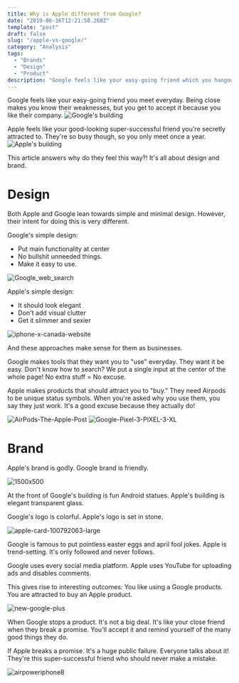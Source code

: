 ```yaml
---
title: Why is Apple different from Google?
date: "2019-06-16T12:21:58.268Z"
template: "post"
draft: false
slug: "/apple-vs-google/"
category: "Analysis"
tags:
  - "Brands"
  - "Design"
  - "Product"
description: "Google feels like your easy-going friend which you hangout with everyday. Apple feels like your good-looking super-successful friend that you're secretly attracted to."
---
```


Google feels like your easy-going friend you meet everyday. Being close makes you know their weaknesses, but you get to accept it because you like their company.
![Google's building](https://user-images.githubusercontent.com/1072229/62012057-83b3b180-b181-11e9-98fa-f33ccca21352.jpg)

Apple feels like your good-looking super-successful friend you're secretly attracted to. They're so busy though, so you only meet once a year.
![Apple's building](https://user-images.githubusercontent.com/1072229/62012052-6f6fb480-b181-11e9-9b43-2b921ef4fe94.jpg)

This article answers why do they feel this way?! It's all about design and brand.

# Design
Both Apple and Google lean towards simple and minimal design. However, their intent for doing this is very different. 

Google's simple design:
- Put main functionality at center
- No bullshit unneeded things.
- Make it easy to use.

![Google_web_search](https://user-images.githubusercontent.com/1072229/62012094-0472ad80-b182-11e9-9f94-d269ea683d1a.png)

Apple's simple design: 
- It should look elegant
- Don't add visual clutter
- Get it slimmer and sexier

![iphone-x-canada-website](https://user-images.githubusercontent.com/1072229/62012091-f58bfb00-b181-11e9-8dd9-171343dd3ed1.jpg)

And these approaches make sense for them as businesses. 

Google makes tools that they want you to "use" everyday. They want it be easy. Don't know how to search? We put a single input at the center of the whole page! No extra stuff = No excuse.

Apple makes products that should attract you to "buy." They need Airpods to be unique status symbols. When you're asked why you use them, you say they just work. It's a good excuse because they actually do!

![AirPods-The-Apple-Post](https://user-images.githubusercontent.com/1072229/62012130-76e38d80-b182-11e9-9a5d-4413c643ca77.png)
![Google-Pixel-3-PIXEL-3-XL](https://user-images.githubusercontent.com/1072229/62012142-9d092d80-b182-11e9-93c9-a3d7edd748ef.jpg)


# Brand
Apple's brand is godly. Google brand is friendly.

![1500x500](https://user-images.githubusercontent.com/1072229/62012164-e48fb980-b182-11e9-9c69-e86cd1a3a52d.jpg)

At the front of Google's building is fun Android statues. Apple's building is elegant transparent glass.

Google's logo is colorful. Apple's logo is set in stone.

![apple-card-100792063-large](https://user-images.githubusercontent.com/1072229/62012177-1274fe00-b183-11e9-9d3a-d5403fa23d92.jpg)

Google is famous to put pointless easter eggs and april fool jokes.
Apple is trend-setting. It's only followed and never follows.

Google uses every social media platform. 
Apple uses YouTube for uploading ads and disables comments. 

This gives rise to interesting outcomes:
You like using a Google products.
You are attracted to buy an Apple product.

![new-google-plus](https://user-images.githubusercontent.com/1072229/62012195-57009980-b183-11e9-95c8-b26b23408088.jpg)

When Google stops a product. It's not a big deal. It's like your close friend when they break a promise. 
You'll accept it and remind yourself of the many good things they do.

If Apple breaks a promise. It's a huge public failure. Everyone talks about it! They're this super-successful friend who should never make a mistake.

![airpoweriphone8](https://user-images.githubusercontent.com/1072229/62012203-75669500-b183-11e9-8d28-f5e0b2874c65.jpg)


